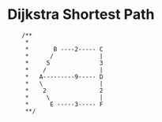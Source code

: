 # Dijkstra Shortest Path

        /**
         *
         *       B ----2----- C
         *      /             |
         *     5              3
         *    /               |
         *   A---------9----- D
         *   \                |
         *    2               2
         *     \              |
         *      E -----3----- F
         **/
